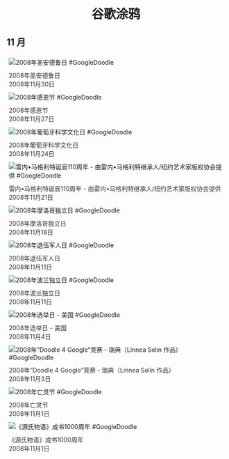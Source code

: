 
<h1 align="center"> 谷歌涂鸦 </h1>




## 11 月

<div class="image">


<img src="https://lh3.googleusercontent.com/wKVa-LVySR3vnhfYJgketq_4Jbq8w6dIloMWYRKCnN3IW7ngomzTWehmUVu7XYw7EGQe-W2EJ6J4GkA0KtTr5YPCXYeROpk6ht7Fm8oAVw=s660" alt="2008年圣安德鲁日 #GoogleDoodle" style="margin: 5px"/>
<div class="info" style="font-size: 14px; color:#333333; margin:5px"><div class="title">2008年圣安德鲁日</div><div class="date">2008年11月30日</div></div>

<img src="https://lh3.googleusercontent.com/-uqB8bwwfDjDksdkqAYzxp_iByeGDqgTYGLs84Lwl6FFqSLTeZPlZ_V_Sm4kyjb3K0hos_hpZpRYqfVQ206cT7A8e1fEC4vRuLcLIXA=s660" alt="2008年感恩节 #GoogleDoodle" style="margin: 5px"/>
<div class="info" style="font-size: 14px; color:#333333; margin:5px"><div class="title">2008年感恩节</div><div class="date">2008年11月27日</div></div>

<img src="https://lh3.googleusercontent.com/uxZKoAQIezPuCHNlTF3nqgPpBf_olD4Kkn4Px24GTWh4TFdCuPPpq5gE64Rv92x_YPwCxhyEIW3PdJHa26AtoxYnXs_epnso8qkSc16n=s660" alt="2008年葡萄牙科学文化日 #GoogleDoodle" style="margin: 5px"/>
<div class="info" style="font-size: 14px; color:#333333; margin:5px"><div class="title">2008年葡萄牙科学文化日</div><div class="date">2008年11月24日</div></div>

<img src="https://lh3.googleusercontent.com/DyHImphiWrI82YorEXBoQYfYj5bKhl7GLnUaAQxpsPXUGsQA2r_LLclSJZeV2LQLhTv___Tdd6jQsWYXiZONRMbvdFlBlqOyZT6WK-UFSA=s660" alt="雷内•马格利特诞辰110周年 - 由雷内•马格利特继承人/纽约艺术家版权协会提供 #GoogleDoodle" style="margin: 5px"/>
<div class="info" style="font-size: 14px; color:#333333; margin:5px"><div class="title">雷内•马格利特诞辰110周年 - 由雷内•马格利特继承人/纽约艺术家版权协会提供</div><div class="date">2008年11月21日</div></div>

<img src="https://lh3.googleusercontent.com/tsT2OAtY5wsBYHQYpdNeFFp8seav7p1TY9Mlgot0bV3_mSM89CyT4_Jo6ReX8vcVaG_EEmP7zuAt6wZuqYm_LEzqMTUFBTOZZyt0mIZ0=s660" alt="2008年摩洛哥独立日 #GoogleDoodle" style="margin: 5px"/>
<div class="info" style="font-size: 14px; color:#333333; margin:5px"><div class="title">2008年摩洛哥独立日</div><div class="date">2008年11月18日</div></div>

<img src="https://lh3.googleusercontent.com/xX_Ynt9zP5f6IljqEn7VUAalMitvdr24Bw5GZXSHv8q8h1qkDcXscEIw2meIsfZGI7bVvcuSxpeq_KNAvDrCutOV2oBSKu9XjZbgVXXR=s660" alt="2008年退伍军人日 #GoogleDoodle" style="margin: 5px"/>
<div class="info" style="font-size: 14px; color:#333333; margin:5px"><div class="title">2008年退伍军人日</div><div class="date">2008年11月11日</div></div>

<img src="https://lh3.googleusercontent.com/8nNkZ_d90o_0rght79xJY-1TLJz8eq1AxHzIu1uWkjf2A0sxxElAzf6Pgr3V9s5YpVAwZ7kE83Y5fNekUP-nGLgmPQ7bBlBSxjq3AiQ2MQ=s660" alt="2008年波兰独立日 #GoogleDoodle" style="margin: 5px"/>
<div class="info" style="font-size: 14px; color:#333333; margin:5px"><div class="title">2008年波兰独立日</div><div class="date">2008年11月11日</div></div>

<img src="https://www.google.com/logos/2008/electionday2008.gif" alt="2008年选举日 - 美国 #GoogleDoodle" style="margin: 5px"/>
<div class="info" style="font-size: 14px; color:#333333; margin:5px"><div class="title">2008年选举日 - 美国</div><div class="date">2008年11月4日</div></div>

<img src="https://www.google.com/logos/2008/d4gsweden08.gif" alt="2008年“Doodle 4 Google”竞赛 - 瑞典（Linnea Selin 作品） #GoogleDoodle" style="margin: 5px"/>
<div class="info" style="font-size: 14px; color:#333333; margin:5px"><div class="title">2008年“Doodle 4 Google”竞赛 - 瑞典（Linnea Selin 作品）</div><div class="date">2008年11月3日</div></div>

<img src="https://lh3.googleusercontent.com/lXRIkHmUuPVV1V1svuxssMF4xfiWZrTU82R2qQe77tA62aJEO-HEhOW4H-EfYJkiTXMeFIc7WRzrQK2v4VYmOacAv4Ab4kQNuH6MixRF=s660" alt="2008年亡灵节 #GoogleDoodle" style="margin: 5px"/>
<div class="info" style="font-size: 14px; color:#333333; margin:5px"><div class="title">2008年亡灵节</div><div class="date">2008年11月1日</div></div>

<img src="https://lh3.googleusercontent.com/vAcvxnEMLhtCLvCoV-BGaQmxkLYqmoieGPPNIo7zUANBGNU_H5gbPuepRusSqjo81ousYhDqwbMZURfU_0Qau8Lz8p1INbk5UY27rOE=s660" alt="《源氏物语》成书1000周年 #GoogleDoodle" style="margin: 5px"/>
<div class="info" style="font-size: 14px; color:#333333; margin:5px"><div class="title">《源氏物语》成书1000周年</div><div class="date">2008年11月1日</div></div>

</div>








